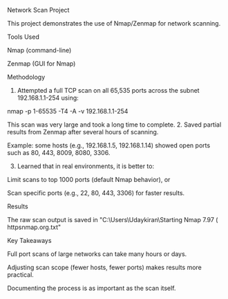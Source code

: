 Network Scan Project

This project demonstrates the use of Nmap/Zenmap for network scanning.

Tools Used

Nmap (command-line)

Zenmap (GUI for Nmap)


Methodology

1. Attempted a full TCP scan on all 65,535 ports across the subnet 192.168.1.1-254 using:

nmap -p 1-65535 -T4 -A -v 192.168.1.1-254

This scan was very large and took a long time to complete.
2. Saved partial results from Zenmap after several hours of scanning.

Example: some hosts (e.g., 192.168.1.5, 192.168.1.14) showed open ports such as 80, 443, 8009, 8080, 3306.



3. Learned that in real environments, it is better to:

Limit scans to top 1000 ports (default Nmap behavior), or

Scan specific ports (e.g., 22, 80, 443, 3306) for faster results.




Results

The raw scan output is saved in "C:\Users\Udaykiran\Starting Nmap 7.97 ( httpsnmap.org.txt"

Key Takeaways

Full port scans of large networks can take many hours or days.

Adjusting scan scope (fewer hosts, fewer ports) makes results more practical.

Documenting the process is as important as the scan itself.
